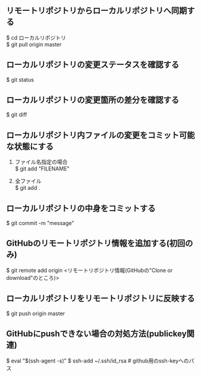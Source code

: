 ## リモートリポジトリからローカルリポジトリへ同期する
$ cd ローカルリポジトリ  
$ git pull origin master

## ローカルリポジトリの変更ステータスを確認する
$ git status

## ローカルリポジトリの変更箇所の差分を確認する
$ git diff

## ローカルリポジトリ内ファイルの変更をコミット可能な状態にする
1. ファイル名指定の場合  
$ git add "FILENAME"

2. 全ファイル  
$ git add .

## ローカルリポジトリの中身をコミットする
$ git commit -m "message"

## GitHubのリモートリポジトリ情報を追加する(初回のみ)
$ git remote add origin <リモートリポジトリ情報(GitHubの"Clone or download"のところ)>

## ローカルリポジトリをリモートリポジトリに反映する
$ git push origin master

## GitHubにpushできない場合の対処方法(publickey関連)
$ eval "$(ssh-agent -s)"
$ ssh-add ~/.ssh/id_rsa # github用のssh-keyへのパス
